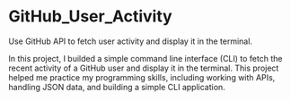 # GitHub_User_Activity
Use GitHub API to fetch user activity and display it in the terminal.

In this project, I builded a simple command line interface (CLI) to fetch the recent activity of a GitHub user and display it in the terminal. This project helped me practice my programming skills, including working with APIs, handling JSON data, and building a simple CLI application.